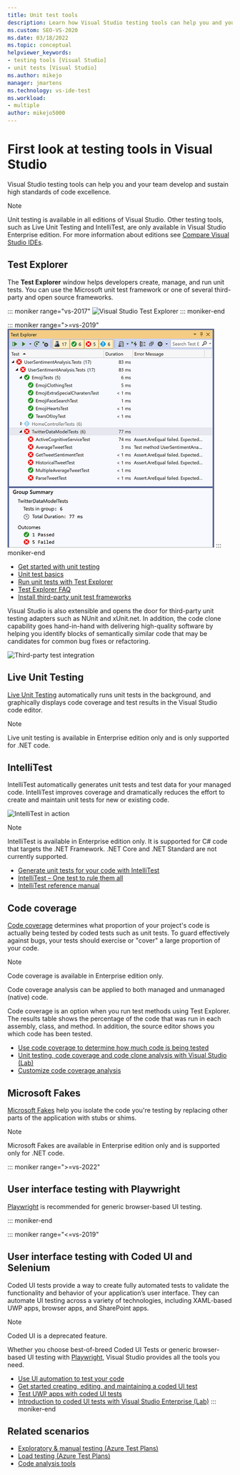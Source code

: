 ```yaml
---
title: Unit test tools
description: Learn how Visual Studio testing tools can help you and your team develop and sustain high standards of code excellence.
ms.custom: SEO-VS-2020
ms.date: 03/18/2022
ms.topic: conceptual
helpviewer_keywords:
- testing tools [Visual Studio]
- unit tests [Visual Studio]
ms.author: mikejo
manager: jmartens
ms.technology: vs-ide-test
ms.workload:
- multiple
author: mikejo5000
---
```

# First look at testing tools in Visual Studio

Visual Studio testing tools can help you and your team develop and sustain high standards of code excellence.

> [!NOTE]
> Unit testing is available in all editions of Visual Studio. Other testing tools, such as Live Unit Testing and IntelliTest, are only available in Visual Studio Enterprise edition. For more information about editions see [Compare Visual Studio IDEs](https://visualstudio.microsoft.com/vs/compare/).

## Test Explorer

The **Test Explorer** window helps developers create, manage, and run unit tests. You can use the Microsoft unit test framework or one of several third-party and open source frameworks.

::: moniker range="vs-2017"
![Visual Studio Test Explorer](media/devtest-testexplorer.png)
::: moniker-end

::: moniker range=">=vs-2019"
![Visual Studio Test Explorer 16.2](media/vs-2019/test-explorer-16-2.PNG)
::: moniker-end

* [Get started with unit testing](unit-test-your-code.md)
* [Unit test basics](unit-test-basics.md)
* [Run unit tests with Test Explorer](run-unit-tests-with-test-explorer.md)
* [Test Explorer FAQ](test-explorer-faq.md)
* [Install third-party unit test frameworks](install-third-party-unit-test-frameworks.md)

Visual Studio is also extensible and opens the door for third-party unit testing adapters such as NUnit and xUnit.net. In addition, the code clone capability goes hand-in-hand with delivering high-quality software by helping you identify blocks of semantically similar code that may be candidates for common bug fixes or refactoring.

![Third-party test integration](media/devtest-thirdparty.png)

## Live Unit Testing

[Live Unit Testing](../test/live-unit-testing.md) automatically runs unit tests in the background, and graphically displays code coverage and test results in the Visual Studio code editor.

> [!NOTE]
> Live unit testing is available in Enterprise edition only and is only supported for .NET code.

## IntelliTest

IntelliTest automatically generates unit tests and test data for your managed code. IntelliTest improves coverage and dramatically reduces the effort to create and maintain unit tests for new or existing code.

![IntelliTest in action](media/devtest-intellitest.png)

> [!NOTE]
> IntelliTest is available in Enterprise edition only. It is supported for C# code that targets the .NET Framework. .NET Core and .NET Standard are not currently supported.

* [Generate unit tests for your code with IntelliTest](generate-unit-tests-for-your-code-with-intellitest.md)
* [IntelliTest – One test to rule them all](https://devblogs.microsoft.com/devops/intellitest-one-test-to-rule-them-all/)
* [IntelliTest reference manual](intellitest-manual/index.md)

## Code coverage

[Code coverage](../test/using-code-coverage-to-determine-how-much-code-is-being-tested.md) determines what proportion of your project's code is actually being tested by coded tests such as unit tests. To guard effectively against bugs, your tests should exercise or "cover" a large proportion of your code.

> [!NOTE]
> Code coverage is available in Enterprise edition only.

Code coverage analysis can be applied to both managed and unmanaged (native) code.

Code coverage is an option when you run test methods using Test Explorer. The results table shows the percentage of the code that was run in each assembly, class, and method. In addition, the source editor shows you which code has been tested.

* [Use code coverage to determine how much code is being tested](using-code-coverage-to-determine-how-much-code-is-being-tested.md)
* [Unit testing, code coverage and code clone analysis with Visual Studio (Lab)](https://azuredevopslabs.com/labs/devopsserver/liveunittesting)
* [Customize code coverage analysis](customizing-code-coverage-analysis.md)

## Microsoft Fakes

[Microsoft Fakes](../test/isolating-code-under-test-with-microsoft-fakes.md) help you isolate the code you're testing by replacing other parts of the application with stubs or shims.

> [!NOTE]
> Microsoft Fakes are available in Enterprise edition only and is supported only for .NET code.

::: moniker range=">=vs-2022"
## User interface testing with Playwright

[Playwright](https://playwright.dev/) is recommended for generic browser-based UI testing.

::: moniker-end

::: moniker range="<=vs-2019"
## User interface testing with Coded UI and Selenium

Coded UI tests provide a way to create fully automated tests to validate the functionality and behavior of your application’s user interface. They can automate UI testing across a variety of technologies, including XAML-based UWP apps, browser apps, and SharePoint apps.

> [!NOTE]
> Coded UI is a deprecated feature.

Whether you choose best-of-breed Coded UI Tests or generic browser-based UI testing with [Playwright](https://playwright.dev/), Visual Studio provides all the tools you need.

* [Use UI automation to test your code](use-ui-automation-to-test-your-code.md)
* [Get started creating, editing, and maintaining a coded UI test](walkthrough-creating-editing-and-maintaining-a-coded-ui-test.md)
* [Test UWP apps with coded UI tests](test-uwp-app-with-coded-ui-test.md)
* [Introduction to coded UI tests with Visual Studio Enterprise (Lab)](https://azuredevopslabs.com/labs/tfs/codedui)
::: moniker-end

## Related scenarios

* [Exploratory & manual testing (Azure Test Plans)](/azure/devops/test/index?view=vsts&preserve-view=true)
* [Load testing (Azure Test Plans)](/azure/load-testing/)
* [Code analysis tools](../code-quality/code-analysis-for-managed-code-overview.md)
